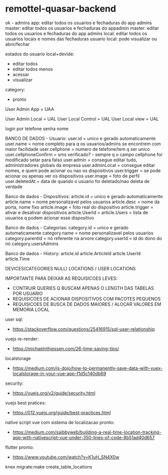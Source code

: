 # remottel-quasar-backend


ok - admins app: editar todos os usuarios e fechaduras do app
admins master: editar todos os usuarios e fechaduras do appadmin master: editar todos os usuarios e fechaduras do app
admins local: editar todos os usuarios locais e nomes das fechaduras
usuario local: pode visualizar ou abrir/fechar

estados do usuario local+devide:
- editar todos
- editar todos menos 
- acessar
- visualizar


category:
- pronto


User Admin App = UAA
<!-- User Admin Local Master = UAM -->
User Admin Local = UAL
User Local Control = UAL
User Local view = UAL

login por telefone
senha
nome


BANCO DE DADOS - Usuario: 
user.id = unico e gerado automaticamente
user.name = nome completo para q os usuarios/admins se encontrem com maior facilidade
user.cellphone = numero de telefone/tem q ser unico
user.cellphoneConfirm = sms verificado? - sempre q o campo cellphone for modificado setar para falso
user.admin = consegue editar tudo, administradores globais da empresa
user.adminLocal = consegue editar nomes, e quem pode acionar ou nao os dispositivos
user.trigger = se pode acionar ou apenas ver os dispositivos
user.image = foto de perfil
user.deletedAt = data de quando o usuario foi deletado/nao deleta de verdade

Banco de dados - Dispositivos:
article.id = unico e gerado automaticamente
article.name = nome personalizavel pelos usuarios
article.desc = nome da porta, nome fixo
article.image = foto real do dispositivo
article.trigger = ativar e desativar dispositivos
article.UserId = 
article.Users = lista de usuarios q podem acionar esse dispositivo

Banco de dados - Categorias:
category.id = unico e gerado automaticamente
category.name = nome personalizavel pelos usuarios
category.parentId = nó referente na arvore
category.userId = id do dono do nó
category.usersAdmins

Banco de dados - History:
article.id
article.ArticleId
article.UserId
article.Time


DEVICES(CATEGORIES NULL) LOCATIONS / USER LOCATIONS

IMPORTANTE PARA DEIXAR AS REQUISICOES LEVES:
- CONTRUIR QUERIES Q BUSCAM APENAS O LENGTH DAS TABELAS POR USUARIO
- REQUISICOES DE ACIONAR DISPOSITIVOS COM PACOTES PEQUENOS
- REQUISICOES DE BUSCA DE DADOS MAIORES / ALOCAR VALORES EM MEMORIA LOCAL
<!-- ideias mais pra frente:
article.userIds = lista de quem pode modificar esse dispositivo -->
user sql:
- https://stackoverflow.com/questions/25416915/sql-user-relationship


vuejs re-render:
- https://michaelnthiessen.com/26-time-saving-tips/

localstorage
- https://medium.com/js-dojo/how-to-permanently-save-data-with-vuex-localstorage-in-your-vue-app-f1d5c140db69

security:
- https://vuejs.org/v2/guide/security.html

vuejs best pratices:
- https://012.vuejs.org/guide/best-practices.html

native script vue com sistema de localizacao pronto:
- https://medium.com/saibbyweb/building-a-real-time-location-tracking-app-with-nativescript-vue-under-350-lines-of-code-8b51ad40d657

flutter pronto:
- https://www.youtube.com/watch?v=K1uH_SN4X0w



knex migrate:make create_table_locations

